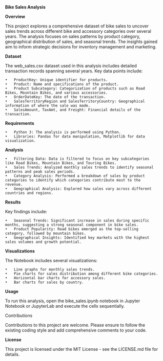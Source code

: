 **Bike Sales Analysis**

**Overview**

This project explores a comprehensive dataset of bike sales to uncover sales trends across different bike and accessory categories over several years. The analysis focuses on sales patterns by product category, geographical distribution of sales, and seasonal trends. The insights gained aim to inform strategic decisions for inventory management and marketing.

**Dataset**

The web_sales.csv dataset used in this analysis includes detailed transaction records spanning several years. Key data points include:

	•	ProductKey: Unique identifier for products.
	•	Product: Name and specifications of the product.
	•	Product Subcategory: Categorization of products such as Road Bikes, Mountain Bikes, and various accessories.
	•	OrderDateKey: The date of the transaction.
	•	SalesTerritoryRegion and SalesTerritoryCountry: Geographical information of where the sale was made.
	•	SalesAmount, TaxAmt, and Freight: Financial details of the transaction.

**Requirements**

	•	Python 3: The analysis is performed using Python.
	•	Libraries: Pandas for data manipulation, Matplotlib for data visualization.

**Analysis**

	•	Filtering Data: Data is filtered to focus on key subcategories like Road Bikes, Mountain Bikes, and Touring Bikes.
	•	Sales Trends: Analyzed monthly sales trends to identify seasonal patterns and peak sales periods.
	•	Category Analysis: Performed a breakdown of sales by product categories to identify which categories contribute most to the revenue.
	•	Geographical Analysis: Explored how sales vary across different countries and regions.

**Results**

Key findings include:

	•	Seasonal Trends: Significant increase in sales during specific months, suggesting a strong seasonal component in bike sales.
	•	Product Popularity: Road bikes emerged as the top-selling category, followed by mountain bikes.
	•	Geographical Insights: Identified key markets with the highest sales volumes and growth potential.

**Visualizations**

The Notebook includes several visualizations:

	•	Line graphs for monthly sales trends.
	•	Pie charts for sales distribution among different bike categories.
	•	Horizontal bar charts for accessory sales.
	•	Bar charts for sales by country.

**Usage**

To run this analysis, open the bike_sales.ipynb notebook in Jupyter Notebook or JupyterLab and execute the cells sequentially.

Contributions

Contributions to this project are welcome. Please ensure to follow the existing coding style and add comprehensive comments to your code.

**License**

This project is licensed under the MIT License - see the LICENSE.md file for details.

